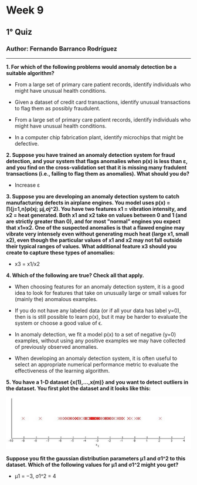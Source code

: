 ﻿# Week 9

## 1° Quiz

### Author: Fernando Barranco Rodríguez

---

**1. For which of the following problems would anomaly detection be a suitable algorithm?**

* From a large set of primary care patient records, identify individuals who might have unusual health conditions.

* Given a dataset of credit card transactions, identify unusual transactions to flag them as possibly fraudulent.

* From a large set of primary care patient records, identify individuals who might have unusual health conditions.

* In a computer chip fabrication plant, identify microchips that might be defective.

**2. Suppose you have trained an anomaly detection system for fraud detection, and your system that flags anomalies when p(x) is less than ε, and you find on the cross-validation set that it is missing many fradulent transactions (i.e., failing to flag them as anomalies). What should you do?**

* Increase ε

**3. Suppose you are developing an anomaly detection system to catch manufacturing defects in airplane engines. You model uses p(x) = ∏{j=1,n}p(xj; μj,σj^2). You have two features x1 = vibration intensity, and x2 = heat generated. Both x1 and x2 take on values between 0 and 1 (and are strictly greater than 0), and for most "normal" engines you expect that x1≈x2. One of the suspected anomalies is that a flawed engine may vibrate very intensely even without generating much heat (large x1, small x2), even though the particular values of x1 and x2 may not fall outside their typical ranges of values. What additional feature x3 should you create to capture these types of anomalies:**

* x3 = x1/x2 

**4. Which of the following are true? Check all that apply.**

* When choosing features for an anomaly detection system, it is a good idea to look for features that take on unusually large or small values for (mainly the) anomalous examples.

* If you do not have any labeled data (or if all your data has label y=0), then is is still possible to learn p(x), but it may be harder to evaluate the system or choose a good value of ϵ.

* In anomaly detection, we fit a model p(x) to a set of negative (y=0) examples, without using any positive examples we may have collected of previously observed anomalies.

* When developing an anomaly detection system, it is often useful to select an appropriate numerical performance metric to evaluate the effectiveness of the learning algorithm.

**5. You have a 1-D dataset {x(1),…,x(m)} and you want to detect outliers in the dataset. You first plot the dataset and it looks like this:**

![plot of plot1](figures/plot1.png)

**Suppose you fit the gaussian distribution parameters μ1 and σ1^2 to this dataset. Which of the following values for μ1 and σ1^2 might you get?**

* μ1 = −3, σ1^2 = 4


